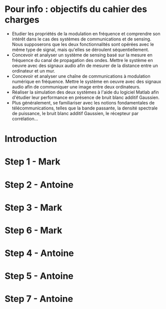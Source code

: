 
# Pour info : objectifs du cahier des charges
- Etudier les propriétés de la modulation en fréquence et comprendre son intérêt dans le cas des systèmes de communications et de sensing. Nous supposerons que les deux fonctionnalités sont opérées avec le même type de signal, mais qu'elles se déroulent séquentiellement.
- Concevoir et analyser un système de sensing basé sur la mesure en fréquence du canal de propagation des ondes. Mettre le système en oeuvre avec des signaux audio afin de mesurer de la distance entre un ordinateur et un mur.
- Concevoir et analyser une chaîne de communications à modulation numérique en fréquence. Mettre le système en oeuvre avec des signaux audio afin de communiquer une image entre deux ordinateurs.
- Réaliser la simulation des deux systèmes à l'aide du logiciel Matlab afin d'étudier leur performance en présence de bruit blanc additif Gaussien.
- Plus généralement, se familiariser avec les notions fondamentales de télécommunications, telles que la bande passante, la densité spectrale de puissance, le bruit blanc additif Gaussien, le récepteur par corrélation...

# Introduction


# Step 1 - Mark

# Step 2 - Antoine


# Step 3 - Mark

# Step 6 - Mark

# Step 4 - Antoine

# Step 5 - Antoine

# Step 7 - Antoine



